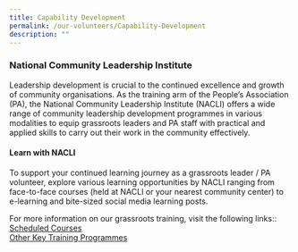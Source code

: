 ```yaml
---
title: Capability Development
permalink: /our-volunteers/Capability-Development
description: ""
---
```

### National Community Leadership Institute

Leadership development is crucial to the continued excellence and growth of community organisations. As the training arm of the People’s Association (PA), the National Community Leadership Institute (NACLI) offers a wide range of community leadership development programmes in various modalities to equip grassroots leaders and PA staff with practical and applied skills to carry out their work in the community effectively. 

####  Learn with NACLI

To support your continued learning journey as a grassroots leader / PA volunteer, explore various learning opportunities by NACLI ranging from face-to-face courses (held at NACLI or your nearest community center) to e-learning and bite-sized social media learning posts. 

For more information on our grassroots training, visit the following links:: 
<br> 
[Scheduled Courses](https://www.pa.gov.sg/our-network/national-community-leadership-institute/learn-with-nacli)
<br> 
[Other Key Training Programmes](https://www.pa.gov.sg/our-network/national-community-leadership-institute/training-programmes)